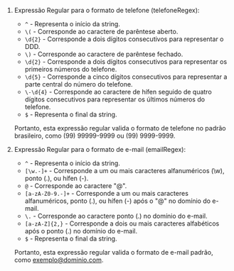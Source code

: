 1. Expressão Regular para o formato de telefone (telefoneRegex):

   - `^` - Representa o início da string.
   - `\(` - Corresponde ao caractere de parêntese aberto.
   - `\d{2}` - Corresponde a dois dígitos consecutivos para representar o DDD.
   - `\)` - Corresponde ao caractere de parêntese fechado.
   - `\d{2}` - Corresponde a dois dígitos consecutivos para representar os primeiros números do telefone.
   - `\d{5}` - Corresponde a cinco dígitos consecutivos para representar a parte central do número do telefone.
   - `\-\d{4}` - Corresponde ao caractere de hífen seguido de quatro dígitos consecutivos para representar os últimos números do telefone.
   - `$` - Representa o final da string.

   Portanto, esta expressão regular valida o formato de telefone no padrão brasileiro, como (99) 99999-9999 ou (99) 9999-9999.

2. Expressão Regular para o formato de e-mail (emailRegex):

   - `^` - Representa o início da string.
   - `[\w.-]+` - Corresponde a um ou mais caracteres alfanuméricos (\w), ponto (.), ou hífen (-).
   - `@` - Corresponde ao caractere "@".
   - `[a-zA-Z0-9.-]+` - Corresponde a um ou mais caracteres alfanuméricos, ponto (.), ou hífen (-) após o "@" no domínio do e-mail.
   - `\.` - Corresponde ao caractere ponto (.) no domínio do e-mail.
   - `[a-zA-Z]{2,}` - Corresponde a dois ou mais caracteres alfabéticos após o ponto (.) no domínio do e-mail.
   - `$` - Representa o final da string.

   Portanto, esta expressão regular valida o formato de e-mail padrão, como exemplo@dominio.com.
